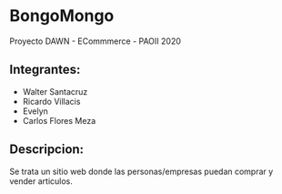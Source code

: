 # BongoMongo
Proyecto DAWN - ECommmerce - PAOII 2020
## Integrantes:
* Walter Santacruz
* Ricardo Villacis
* Evelyn
* Carlos Flores Meza
## Descripcion:
Se trata un sitio web donde las personas/empresas puedan comprar y vender articulos.
